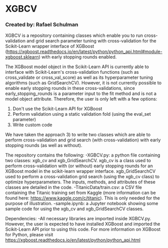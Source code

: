 # XGBCV

### Created by: Rafael Schulman


XGBCV is a repository containing classes which enable you to run cross-validation and grid search parameter tuning with cross-validation for the Scikit-Learn wrapper interface of XGBoost (https://xgboost.readthedocs.io/en/latest/python/python_api.html#module-xgboost.sklearn) with early stopping rounds enabled. 

The XGBoost model object in the Scikit-Learn API is currently able to interface with Scikit-Learn's cross-validation functions (such as cross_validate or cross_val_score) as well as its hyperparameter tuning algorithms (such as GridSearchCV). However, it is not currently possible to enable early stopping rounds in these cross-validations, since early_stopping_rounds is a parameter input to the fit method and is not a model object attribute. Therefore, the user is only left with a few options:
1) Don't use the Scikit-Learn API for XGBoost
2) Perform validation using a static validation fold (using the eval_set parameter)
3) Write custom code

We have taken the approach 3) to write two classes which are able to perform cross-validation and grid search (with cross-validation) with early stopping rounds (as well as without). 

The repository contains the following:
-XGBCV.py: a python file containing two classes: xgb_cv and xgb_GridSearchCV. xgb_cv is a class used to perform cross-validation with (or without) early stopping rounds for an XGBoost model in the scikit-learn wrapper interface. xgb_GridSearchCV used to perform a cross-validation grid search (using the xgb_cv class) to optimize hyperparameters. The inputs, methods, and attributes of these classes are detailed in the code. 
-TitanicData/train.csv: a CSV file containing the Titanic training set from Kaggle (more information can be found here: https://www.kaggle.com/c/titanic). This is only needed for the purpose of illustration.
-sample.ipynb: a Jupyter notebook showing some sample code for using the xgb_cv and xgb_GridSearchCV classes.

Dependencies:
-All necessary libraries are imported inside XGBCV.py. However, the user is expected to have installed XGBoost and imported the Scikit-Learn API prior to using this code. For more information on XGBoost for Python, please visit https://xgboost.readthedocs.io/en/latest/python/python_api.html
